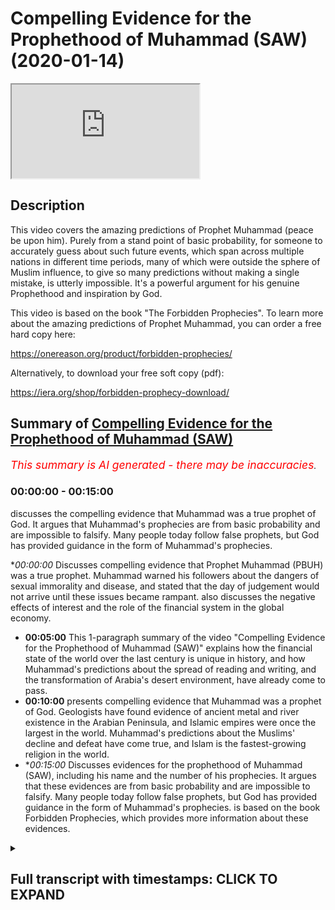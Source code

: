 # Compelling Evidence for the Prophethood of Muhammad (SAW) (2020-01-14)

<iframe loading='lazy' src='https://www.youtube.com/embed/CJlZgFBIw5Y'></iframe>

## Description

This video covers the amazing predictions of Prophet Muhammad (peace be upon him). Purely from a stand point of basic probability, for someone to accurately guess about such future events, which span across multiple nations in different time periods, many of which were outside the sphere of Muslim influence, to give so many predictions without making a single mistake, is utterly impossible. It's a powerful argument for his genuine Prophethood and inspiration by God.

This video is based on the book "The Forbidden Prophecies". To learn more about the amazing predictions of Prophet Muhammad, you can order a free hard copy here:

https://onereason.org/product/forbidden-prophecies/

Alternatively, to download your free soft copy (pdf):

https://iera.org/shop/forbidden-prophecy-download/

## Summary of [Compelling Evidence for the Prophethood of Muhammad (SAW)](https://www.youtube.com/watch?v=CJlZgFBIw5Y)


*<span style="color:red; font-size:125%">This summary is AI generated - there may be inaccuracies</span>. [](/)*

### <a onclick="modifyYTiframeseektime('0')">00:00:00</a> - <a onclick="modifyYTiframeseektime('900')">00:15:00</a>

discusses the compelling evidence that Muhammad was a true prophet of God. It argues that Muhammad's prophecies are from basic probability and are impossible to falsify. Many people today follow false prophets, but God has provided guidance in the form of Muhammad's prophecies.

**<a onclick="modifyYTiframeseektime('0')">00:00:00</a>* Discusses compelling evidence that Prophet Muhammad (PBUH) was a true prophet. Muhammad warned his followers about the dangers of sexual immorality and disease, and stated that the day of judgement would not arrive until these issues became rampant.  also discusses the negative effects of interest and the role of the financial system in the global economy.
* **<a onclick="modifyYTiframeseektime('300')">00:05:00</a>** This 1-paragraph summary of the video "Compelling Evidence for the Prophethood of Muhammad (SAW)" explains how the financial state of the world over the last century is unique in history, and how Muhammad's predictions about the spread of reading and writing, and the transformation of Arabia's desert environment, have already come to pass.
* **<a onclick="modifyYTiframeseektime('600')">00:10:00</a>** presents compelling evidence that Muhammad was a prophet of God. Geologists have found evidence of ancient metal and river existence in the Arabian Peninsula, and Islamic empires were once the largest in the world. Muhammad's predictions about the Muslims' decline and defeat have come true, and Islam is the fastest-growing religion in the world.
* **<a onclick="modifyYTiframeseektime('900')">00:15:00</a>* Discusses evidences for the prophethood of Muhammad (SAW), including his name and the number of his prophecies. It argues that these evidences are from basic probability and are impossible to falsify. Many people today follow false prophets, but God has provided guidance in the form of Muhammad's prophecies.  is based on the book Forbidden Prophecies, which provides more information about these evidences.

<details><summary><h2>Full transcript with timestamps: CLICK TO EXPAND</h2></summary>

<a onclick="modifyYTiframeseektime('12')">0:00:12</a> err veterans prophecy from millennium  
<a onclick="modifyYTiframeseektime('16')">0:00:16</a> past there were two types of Arabs city  
<a onclick="modifyYTiframeseektime('18')">0:00:18</a> dwellers and veterans veterans are  
<a onclick="modifyYTiframeseektime('21')">0:00:21</a> nomads they travel through the vast  
<a onclick="modifyYTiframeseektime('23')">0:00:23</a> deserts and are constantly on the move  
<a onclick="modifyYTiframeseektime('24')">0:00:24</a> even during the Golden Age of Islam when  
<a onclick="modifyYTiframeseektime('27')">0:00:27</a> Arabs were the richest and most learned  
<a onclick="modifyYTiframeseektime('29')">0:00:29</a> people on earth better ones remained in  
<a onclick="modifyYTiframeseektime('31')">0:00:31</a> virtually the same state that they had  
<a onclick="modifyYTiframeseektime('33')">0:00:33</a> been for thousands of years poor  
<a onclick="modifyYTiframeseektime('35')">0:00:35</a> uneducated and cut off from the rest of  
<a onclick="modifyYTiframeseektime('37')">0:00:37</a> the world yet Muhammad peace be upon him  
<a onclick="modifyYTiframeseektime('40')">0:00:40</a> foretold that these Arab Bedouin zuv his  
<a onclick="modifyYTiframeseektime('42')">0:00:42</a> region would one day compete with one  
<a onclick="modifyYTiframeseektime('44')">0:00:44</a> another in the construction of tall  
<a onclick="modifyYTiframeseektime('46')">0:00:46</a> buildings now tell me of the last hour  
<a onclick="modifyYTiframeseektime('49')">0:00:49</a> asked the man  
<a onclick="modifyYTiframeseektime('51')">0:00:51</a> the Prophet replied that you see the  
<a onclick="modifyYTiframeseektime('54')">0:00:54</a> barefoot unclothed better wins competing  
<a onclick="modifyYTiframeseektime('56')">0:00:56</a> in the construction of tall buildings  
<a onclick="modifyYTiframeseektime('58')">0:00:58</a> today we find in the Arabian Peninsula  
<a onclick="modifyYTiframeseektime('60')">0:01:00</a> the better ones who used to be  
<a onclick="modifyYTiframeseektime('62')">0:01:02</a> impoverished herders of camels and sheep  
<a onclick="modifyYTiframeseektime('64')">0:01:04</a> are now not only competing with one  
<a onclick="modifyYTiframeseektime('66')">0:01:06</a> another but also the entire world to  
<a onclick="modifyYTiframeseektime('69')">0:01:09</a> construct the world's tallest buildings  
<a onclick="modifyYTiframeseektime('71')">0:01:11</a> how did one of the poorest people on  
<a onclick="modifyYTiframeseektime('73')">0:01:13</a> earth who literally wore rags become the  
<a onclick="modifyYTiframeseektime('76')">0:01:16</a> wealthiest nations on earth one thing  
<a onclick="modifyYTiframeseektime('79')">0:01:19</a> that made this rapid change possible was  
<a onclick="modifyYTiframeseektime('81')">0:01:21</a> the discovery of oil the seemingly empty  
<a onclick="modifyYTiframeseektime('84')">0:01:24</a> deserts of the veterans had it in  
<a onclick="modifyYTiframeseektime('86')">0:01:26</a> abundance  
<a onclick="modifyYTiframeseektime('86')">0:01:26</a> they went from camels to Cadillacs in a  
<a onclick="modifyYTiframeseektime('89')">0:01:29</a> single generation the construction of  
<a onclick="modifyYTiframeseektime('92')">0:01:32</a> tall buildings among the Arab edwin's  
<a onclick="modifyYTiframeseektime('94')">0:01:34</a> has even reached Mecca Muhammad city of  
<a onclick="modifyYTiframeseektime('96')">0:01:36</a> birth the last few decades have seen a  
<a onclick="modifyYTiframeseektime('99')">0:01:39</a> massive surge in building construction  
<a onclick="modifyYTiframeseektime('100')">0:01:40</a> in Mecca the famous Mecca clock tower is  
<a onclick="modifyYTiframeseektime('104')">0:01:44</a> currently the third tallest building in  
<a onclick="modifyYTiframeseektime('106')">0:01:46</a> the world in order for such construction  
<a onclick="modifyYTiframeseektime('109')">0:01:49</a> to be possible many of mecca's ancient  
<a onclick="modifyYTiframeseektime('111')">0:01:51</a> mountains had to be demolished in order  
<a onclick="modifyYTiframeseektime('113')">0:01:53</a> to make room for the tall buildings that  
<a onclick="modifyYTiframeseektime('115')">0:01:55</a> had sprung up  
<a onclick="modifyYTiframeseektime('117')">0:01:57</a> amazingly this is also something that  
<a onclick="modifyYTiframeseektime('119')">0:01:59</a> Muhammad had foretold  
<a onclick="modifyYTiframeseektime('121')">0:02:01</a> he said the hour will not be established  
<a onclick="modifyYTiframeseektime('124')">0:02:04</a> until the mountains are moved from their  
<a onclick="modifyYTiframeseektime('127')">0:02:07</a> places this tremendous feat of  
<a onclick="modifyYTiframeseektime('129')">0:02:09</a> demolishing entire mountains has only  
<a onclick="modifyYTiframeseektime('131')">0:02:11</a> been made possible in the 20th century  
<a onclick="modifyYTiframeseektime('133')">0:02:13</a> with the advent of technology such as  
<a onclick="modifyYTiframeseektime('136')">0:02:16</a> explosives it's important to point out  
<a onclick="modifyYTiframeseektime('138')">0:02:18</a> that Muhammad himself was a simple man  
<a onclick="modifyYTiframeseektime('141')">0:02:21</a> and wanted other Muslims to maintain  
<a onclick="modifyYTiframeseektime('143')">0:02:23</a> that simplicity he did not like Muslims  
<a onclick="modifyYTiframeseektime('145')">0:02:25</a> to be extravagant so if he wanted to  
<a onclick="modifyYTiframeseektime('149')">0:02:29</a> will this prophecy to become true he  
<a onclick="modifyYTiframeseektime('152')">0:02:32</a> would have to encourage the Arabs to  
<a onclick="modifyYTiframeseektime('153')">0:02:33</a> build tall buildings yet he never did  
<a onclick="modifyYTiframeseektime('158')">0:02:38</a> the spread of sexual immorality and  
<a onclick="modifyYTiframeseektime('161')">0:02:41</a> disease Muhammad peace be upon him  
<a onclick="modifyYTiframeseektime('164')">0:02:44</a> revealed that the day of judgement would  
<a onclick="modifyYTiframeseektime('166')">0:02:46</a> not take place until sexual immorality  
<a onclick="modifyYTiframeseektime('168')">0:02:48</a> had become so prevalent and normalized  
<a onclick="modifyYTiframeseektime('170')">0:02:50</a> that it would begin to be carried out  
<a onclick="modifyYTiframeseektime('172')">0:02:52</a> even in public places  
<a onclick="modifyYTiframeseektime('174')">0:02:54</a> he said the hour will not be established  
<a onclick="modifyYTiframeseektime('177')">0:02:57</a> until people fornicate with each other  
<a onclick="modifyYTiframeseektime('179')">0:02:59</a> in the road just as donkeys fornicate  
<a onclick="modifyYTiframeseektime('182')">0:03:02</a> today we live in a world where we are  
<a onclick="modifyYTiframeseektime('184')">0:03:04</a> being constantly bombarded with explicit  
<a onclick="modifyYTiframeseektime('186')">0:03:06</a> sexual imagery be it in TV film or  
<a onclick="modifyYTiframeseektime('189')">0:03:09</a> advertising and with the advent of the  
<a onclick="modifyYTiframeseektime('191')">0:03:11</a> internet pornography has now become  
<a onclick="modifyYTiframeseektime('194')">0:03:14</a> readily available at any time in any  
<a onclick="modifyYTiframeseektime('196')">0:03:16</a> place in fact we are finding more and  
<a onclick="modifyYTiframeseektime('199')">0:03:19</a> more stories in the news of people being  
<a onclick="modifyYTiframeseektime('201')">0:03:21</a> arrested for having sex in public and an  
<a onclick="modifyYTiframeseektime('204')">0:03:24</a> interesting side note is that the  
<a onclick="modifyYTiframeseektime('205')">0:03:25</a> Prophet Muhammad peace be upon him  
<a onclick="modifyYTiframeseektime('207')">0:03:27</a> described what will be the consequences  
<a onclick="modifyYTiframeseektime('209')">0:03:29</a> of such widespread sexual immorality  
<a onclick="modifyYTiframeseektime('211')">0:03:31</a> he said never does sexual perversion  
<a onclick="modifyYTiframeseektime('214')">0:03:34</a> become widespread and publicly known in  
<a onclick="modifyYTiframeseektime('216')">0:03:36</a> certain people without them being  
<a onclick="modifyYTiframeseektime('218')">0:03:38</a> overtaken by disease that never happened  
<a onclick="modifyYTiframeseektime('220')">0:03:40</a> to their ancestors who came before them  
<a onclick="modifyYTiframeseektime('222')">0:03:42</a> the increase of sexual immorality has  
<a onclick="modifyYTiframeseektime('225')">0:03:45</a> seen the emergence of previously  
<a onclick="modifyYTiframeseektime('227')">0:03:47</a> unheard-of diseases such as AIDS just as  
<a onclick="modifyYTiframeseektime('230')">0:03:50</a> the Prophet Muhammad cat for warrant  
<a onclick="modifyYTiframeseektime('234')">0:03:54</a> a world steeped in interest Muhammad  
<a onclick="modifyYTiframeseektime('239')">0:03:59</a> peace be upon him claimed that the  
<a onclick="modifyYTiframeseektime('240')">0:04:00</a> practice of interest would one day  
<a onclick="modifyYTiframeseektime('242')">0:04:02</a> become so dominant that even those who  
<a onclick="modifyYTiframeseektime('244')">0:04:04</a> try to avoid it will still feel its  
<a onclick="modifyYTiframeseektime('246')">0:04:06</a> impact he said a time will come upon  
<a onclick="modifyYTiframeseektime('249')">0:04:09</a> mankind when they will consume interest  
<a onclick="modifyYTiframeseektime('252')">0:04:12</a> whoever does not take from it will be  
<a onclick="modifyYTiframeseektime('254')">0:04:14</a> afflicted by its dust this clearly  
<a onclick="modifyYTiframeseektime('257')">0:04:17</a> describes the state of the world's  
<a onclick="modifyYTiframeseektime('258')">0:04:18</a> economy today in the modern world it is  
<a onclick="modifyYTiframeseektime('262')">0:04:22</a> almost impossible to avoid dealing with  
<a onclick="modifyYTiframeseektime('264')">0:04:24</a> where at the very least being impacted  
<a onclick="modifyYTiframeseektime('266')">0:04:26</a> by interest just think about how many  
<a onclick="modifyYTiframeseektime('269')">0:04:29</a> people have interest-bearing bank  
<a onclick="modifyYTiframeseektime('270')">0:04:30</a> accounts and buy things using credit  
<a onclick="modifyYTiframeseektime('273')">0:04:33</a> cards even if one somehow manages to  
<a onclick="modifyYTiframeseektime('276')">0:04:36</a> avoid dealing and interest directly  
<a onclick="modifyYTiframeseektime('277')">0:04:37</a> almost every aspect of our lives is  
<a onclick="modifyYTiframeseektime('280')">0:04:40</a> impacted by it central bank's influence  
<a onclick="modifyYTiframeseektime('283')">0:04:43</a> the purchasing power of our money and  
<a onclick="modifyYTiframeseektime('285')">0:04:45</a> virtually every country in the world  
<a onclick="modifyYTiframeseektime('286')">0:04:46</a> even those considered to be wealthy are  
<a onclick="modifyYTiframeseektime('289')">0:04:49</a> drowning an interest-based debt the  
<a onclick="modifyYTiframeseektime('292')">0:04:52</a> financial system even suffered a global  
<a onclick="modifyYTiframeseektime('294')">0:04:54</a> collapse in 2008 the disaster which had  
<a onclick="modifyYTiframeseektime('297')">0:04:57</a> plunged the world into economic turmoil  
<a onclick="modifyYTiframeseektime('299')">0:04:59</a> the consequences of which will be felt  
<a onclick="modifyYTiframeseektime('301')">0:05:01</a> for generations to come  
<a onclick="modifyYTiframeseektime('303')">0:05:03</a> what makes this prediction amazing is  
<a onclick="modifyYTiframeseektime('306')">0:05:06</a> that the financial state of the world  
<a onclick="modifyYTiframeseektime('307')">0:05:07</a> over the last century is unique in  
<a onclick="modifyYTiframeseektime('309')">0:05:09</a> history at the time of Muhammad finance  
<a onclick="modifyYTiframeseektime('313')">0:05:13</a> was based on commodities with intrinsic  
<a onclick="modifyYTiframeseektime('315')">0:05:15</a> value such as gold and silver coins gold  
<a onclick="modifyYTiframeseektime('319')">0:05:19</a> and silver have been used as the most  
<a onclick="modifyYTiframeseektime('320')">0:05:20</a> common form of currency throughout  
<a onclick="modifyYTiframeseektime('322')">0:05:22</a> history the use of paper money with no  
<a onclick="modifyYTiframeseektime('325')">0:05:25</a> intrinsic value along with the massive  
<a onclick="modifyYTiframeseektime('327')">0:05:27</a> debt and interest that has resulted in  
<a onclick="modifyYTiframeseektime('329')">0:05:29</a> is a phenomenon of modern finance and  
<a onclick="modifyYTiframeseektime('332')">0:05:32</a> not something that could have been  
<a onclick="modifyYTiframeseektime('333')">0:05:33</a> easily guessed by Muhammad over 1,400  
<a onclick="modifyYTiframeseektime('336')">0:05:36</a> years ago the defeat of Rome in the  
<a onclick="modifyYTiframeseektime('340')">0:05:40</a> conquest of Persia  
<a onclick="modifyYTiframeseektime('342')">0:05:42</a> during the Battle of the trench where  
<a onclick="modifyYTiframeseektime('344')">0:05:44</a> Muhammad peace be upon him and his  
<a onclick="modifyYTiframeseektime('345')">0:05:45</a> followers were under siege by their  
<a onclick="modifyYTiframeseektime('347')">0:05:47</a> enemies being outnumbered three-to-one  
<a onclick="modifyYTiframeseektime('349')">0:05:49</a> and staring in the face of certain  
<a onclick="modifyYTiframeseektime('351')">0:05:51</a> defeat the Prophet made some bold  
<a onclick="modifyYTiframeseektime('353')">0:05:53</a> predictions he said God is most great I  
<a onclick="modifyYTiframeseektime('357')">0:05:57</a> have been given the keys of Syria by God  
<a onclick="modifyYTiframeseektime('360')">0:06:00</a> I can see it's red palaces at the moment  
<a onclick="modifyYTiframeseektime('362')">0:06:02</a> God is most great I had been given  
<a onclick="modifyYTiframeseektime('365')">0:06:05</a> Persia God is most great I have been  
<a onclick="modifyYTiframeseektime('368')">0:06:08</a> given the keys of Yemen at that moment  
<a onclick="modifyYTiframeseektime('370')">0:06:10</a> Muhammad have made the astonishing claim  
<a onclick="modifyYTiframeseektime('372')">0:06:12</a> that the Muslims will not only take the  
<a onclick="modifyYTiframeseektime('374')">0:06:14</a> lands of Yemen in Syria much of which  
<a onclick="modifyYTiframeseektime('377')">0:06:17</a> was under the occupation of the Roman  
<a onclick="modifyYTiframeseektime('379')">0:06:19</a> Empire but that they would also defeat  
<a onclick="modifyYTiframeseektime('381')">0:06:21</a> the mighty Persian Empire historically  
<a onclick="modifyYTiframeseektime('384')">0:06:24</a> Muhammad's companions saw this prophecy  
<a onclick="modifyYTiframeseektime('387')">0:06:27</a> fulfilled before their very eyes as they  
<a onclick="modifyYTiframeseektime('389')">0:06:29</a> went on to defeat the Romans in conquer  
<a onclick="modifyYTiframeseektime('391')">0:06:31</a> Persia what are the odds that the  
<a onclick="modifyYTiframeseektime('394')">0:06:34</a> Muslims who lacked economic and military  
<a onclick="modifyYTiframeseektime('396')">0:06:36</a> strength could topple the superpowers of  
<a onclick="modifyYTiframeseektime('398')">0:06:38</a> the world in such a short span of time  
<a onclick="modifyYTiframeseektime('403')">0:06:43</a> the astonishing way that the Muslims  
<a onclick="modifyYTiframeseektime('406')">0:06:46</a> defeated the superpowers captured the  
<a onclick="modifyYTiframeseektime('407')">0:06:47</a> world by surprise as historian Barnaby  
<a onclick="modifyYTiframeseektime('411')">0:06:51</a> Rogerson explains you have to remember  
<a onclick="modifyYTiframeseektime('414')">0:06:54</a> that the two great superpowers were the  
<a onclick="modifyYTiframeseektime('416')">0:06:56</a> Byzantine Empire ie the Eastern Roman  
<a onclick="modifyYTiframeseektime('418')">0:06:58</a> Empire and Sassanid Persia they were the  
<a onclick="modifyYTiframeseektime('422')">0:07:02</a> dominant superpowers if you're putting  
<a onclick="modifyYTiframeseektime('424')">0:07:04</a> it in a modern parlance it's a bit like  
<a onclick="modifyYTiframeseektime('427')">0:07:07</a> the Eskimos taking on the United States  
<a onclick="modifyYTiframeseektime('429')">0:07:09</a> of America in Russia a no rational  
<a onclick="modifyYTiframeseektime('431')">0:07:11</a> person would have ever conceived as such  
<a onclick="modifyYTiframeseektime('433')">0:07:13</a> a possibility the sentiment is echoed by  
<a onclick="modifyYTiframeseektime('436')">0:07:16</a> historians who cannot explain how Islam  
<a onclick="modifyYTiframeseektime('439')">0:07:19</a> became such a dominant force so quickly  
<a onclick="modifyYTiframeseektime('442')">0:07:22</a> professor of Byzantine studies and  
<a onclick="modifyYTiframeseektime('444')">0:07:24</a> rule-out wrote the speed with which the  
<a onclick="modifyYTiframeseektime('447')">0:07:27</a> eastern provinces of the Byzantine  
<a onclick="modifyYTiframeseektime('449')">0:07:29</a> Empire succumbed to the Arabs remains to  
<a onclick="modifyYTiframeseektime('451')">0:07:31</a> be explained by historians  
<a onclick="modifyYTiframeseektime('455')">0:07:35</a> prevalence of writing many of us take  
<a onclick="modifyYTiframeseektime('459')">0:07:39</a> for granted their ability to read and  
<a onclick="modifyYTiframeseektime('461')">0:07:41</a> write in the abundance of books that are  
<a onclick="modifyYTiframeseektime('463')">0:07:43</a> available in the modern age however for  
<a onclick="modifyYTiframeseektime('466')">0:07:46</a> the people of the past illiteracy was  
<a onclick="modifyYTiframeseektime('468')">0:07:48</a> the norm and books were very scarce  
<a onclick="modifyYTiframeseektime('471')">0:07:51</a> Muhammad peace be upon him was born into  
<a onclick="modifyYTiframeseektime('473')">0:07:53</a> a society in which very few people could  
<a onclick="modifyYTiframeseektime('476')">0:07:56</a> read or write it is estimated that the  
<a onclick="modifyYTiframeseektime('478')">0:07:58</a> number of people who were literate in  
<a onclick="modifyYTiframeseektime('480')">0:08:00</a> his locality of Western Saudi Arabia did  
<a onclick="modifyYTiframeseektime('482')">0:08:02</a> not exceed 17 Muhammad himself could not  
<a onclick="modifyYTiframeseektime('487')">0:08:07</a> read or write against this backdrop the  
<a onclick="modifyYTiframeseektime('490')">0:08:10</a> Prophet Muhammad made the prediction  
<a onclick="modifyYTiframeseektime('492')">0:08:12</a> that rightie will one day become  
<a onclick="modifyYTiframeseektime('494')">0:08:14</a> widespread among mankind he said ahead  
<a onclick="modifyYTiframeseektime('499')">0:08:19</a> of the hour the pen will prevail the  
<a onclick="modifyYTiframeseektime('502')">0:08:22</a> Arabic word use for pen here is sanam  
<a onclick="modifyYTiframeseektime('504')">0:08:24</a> which also carries the wider meaning of  
<a onclick="modifyYTiframeseektime('506')">0:08:26</a> writing this perfectly describes our  
<a onclick="modifyYTiframeseektime('509')">0:08:29</a> world today in which it is the norm for  
<a onclick="modifyYTiframeseektime('511')">0:08:31</a> people to read and write and there is an  
<a onclick="modifyYTiframeseektime('513')">0:08:33</a> abundance of books newspapers and  
<a onclick="modifyYTiframeseektime('515')">0:08:35</a> magazines this has only been made  
<a onclick="modifyYTiframeseektime('518')">0:08:38</a> possible thanks to 15th century  
<a onclick="modifyYTiframeseektime('519')">0:08:39</a> technological advances such as printing  
<a onclick="modifyYTiframeseektime('522')">0:08:42</a> that took place over 800 years after  
<a onclick="modifyYTiframeseektime('524')">0:08:44</a> Muhammad's prophesy and with the advent  
<a onclick="modifyYTiframeseektime('527')">0:08:47</a> of the internet writing is spreading  
<a onclick="modifyYTiframeseektime('529')">0:08:49</a> even more anybody with a computer or  
<a onclick="modifyYTiframeseektime('532')">0:08:52</a> smartphone now has access to millions of  
<a onclick="modifyYTiframeseektime('534')">0:08:54</a> books with just the click of a finger  
<a onclick="modifyYTiframeseektime('536')">0:08:56</a> it's quite powerful that Muhammad who  
<a onclick="modifyYTiframeseektime('539')">0:08:59</a> could neither read nor write  
<a onclick="modifyYTiframeseektime('540')">0:09:00</a> prophecies the spread of reading and  
<a onclick="modifyYTiframeseektime('542')">0:09:02</a> writing the greening of Arabia's deserts  
<a onclick="modifyYTiframeseektime('548')">0:09:08</a> the Prophet Muhammad peace be upon him  
<a onclick="modifyYTiframeseektime('550')">0:09:10</a> made a bold prediction about the future  
<a onclick="modifyYTiframeseektime('552')">0:09:12</a> state of Arabia he said the hour will  
<a onclick="modifyYTiframeseektime('556')">0:09:16</a> not begin until the land of the Arabs  
<a onclick="modifyYTiframeseektime('558')">0:09:18</a> once again become meadows and rivers  
<a onclick="modifyYTiframeseektime('560')">0:09:20</a> this narration anticipated the greening  
<a onclick="modifyYTiframeseektime('563')">0:09:23</a> of Arabia's extensive dry desert  
<a onclick="modifyYTiframeseektime('565')">0:09:25</a> environment as recently as 1986 there  
<a onclick="modifyYTiframeseektime('568')">0:09:28</a> was little to no farming in the region  
<a onclick="modifyYTiframeseektime('570')">0:09:30</a> however over the last thirty years these  
<a onclick="modifyYTiframeseektime('573')">0:09:33</a> deserts have been transformed to grow  
<a onclick="modifyYTiframeseektime('575')">0:09:35</a> grain  
<a onclick="modifyYTiframeseektime('575')">0:09:35</a> fruits and vegetables thanks to  
<a onclick="modifyYTiframeseektime('578')">0:09:38</a> techniques such as center pivot  
<a onclick="modifyYTiframeseektime('579')">0:09:39</a> irrigation this is a process that pumps  
<a onclick="modifyYTiframeseektime('582')">0:09:42</a> water to the surface from deep  
<a onclick="modifyYTiframeseektime('584')">0:09:44</a> underground reserves some of which date  
<a onclick="modifyYTiframeseektime('586')">0:09:46</a> back to the last ice age 20,000 years  
<a onclick="modifyYTiframeseektime('588')">0:09:48</a> ago now put yourself in the position of  
<a onclick="modifyYTiframeseektime('592')">0:09:52</a> a person living in seventh century  
<a onclick="modifyYTiframeseektime('594')">0:09:54</a> Arabia this region hosts some of the  
<a onclick="modifyYTiframeseektime('596')">0:09:56</a> most extensive sand and gravel deserts  
<a onclick="modifyYTiframeseektime('599')">0:09:59</a> in the world with very little rainfall  
<a onclick="modifyYTiframeseektime('601')">0:10:01</a> could anyone inhabiting such a harsh  
<a onclick="modifyYTiframeseektime('604')">0:10:04</a> environment have irrationally conceived  
<a onclick="modifyYTiframeseektime('606')">0:10:06</a> the possibility that one day there would  
<a onclick="modifyYTiframeseektime('608')">0:10:08</a> be a plentiful supply of water and  
<a onclick="modifyYTiframeseektime('609')">0:10:09</a> abundant crops this prophecy also makes  
<a onclick="modifyYTiframeseektime('615')">0:10:15</a> a claim about the ancient past note the  
<a onclick="modifyYTiframeseektime('619')">0:10:19</a> words of Muhammad the lands of the Arabs  
<a onclick="modifyYTiframeseektime('621')">0:10:21</a> once again become meadows and rivers by  
<a onclick="modifyYTiframeseektime('625')">0:10:25</a> saying once again he is implying that at  
<a onclick="modifyYTiframeseektime('627')">0:10:27</a> one stage in their history the deserts  
<a onclick="modifyYTiframeseektime('629')">0:10:29</a> were lush with vegetation in life and  
<a onclick="modifyYTiframeseektime('632')">0:10:32</a> that they will be returning to this  
<a onclick="modifyYTiframeseektime('633')">0:10:33</a> former state geologists now know that  
<a onclick="modifyYTiframeseektime('637')">0:10:37</a> the Arabian Peninsula was indeed once  
<a onclick="modifyYTiframeseektime('639')">0:10:39</a> filled with metals and rivers in ancient  
<a onclick="modifyYTiframeseektime('641')">0:10:41</a> times modern archaeological discoveries  
<a onclick="modifyYTiframeseektime('644')">0:10:44</a> have been covered a number of fossils  
<a onclick="modifyYTiframeseektime('646')">0:10:46</a> and conclude that once upon a time  
<a onclick="modifyYTiframeseektime('648')">0:10:48</a> Arabian Peninsula's much greener and  
<a onclick="modifyYTiframeseektime('650')">0:10:50</a> wetter just as Muhammad had revealed  
<a onclick="modifyYTiframeseektime('655')">0:10:55</a> the rapid spread of Islam and the  
<a onclick="modifyYTiframeseektime('658')">0:10:58</a> decline of the Muslims Muhammad peace be  
<a onclick="modifyYTiframeseektime('661')">0:11:01</a> upon him predicted that the Islamic  
<a onclick="modifyYTiframeseektime('663')">0:11:03</a> civilization would reach both east and  
<a onclick="modifyYTiframeseektime('665')">0:11:05</a> west  
<a onclick="modifyYTiframeseektime('666')">0:11:06</a> he said God folded the earth for me and  
<a onclick="modifyYTiframeseektime('669')">0:11:09</a> I saw its East and West and the Dominion  
<a onclick="modifyYTiframeseektime('672')">0:11:12</a> of my nation will reach as far as the  
<a onclick="modifyYTiframeseektime('674')">0:11:14</a> earth was folded for me history bears  
<a onclick="modifyYTiframeseektime('677')">0:11:17</a> witness to the fact that Islam spread  
<a onclick="modifyYTiframeseektime('678')">0:11:18</a> rapidly both east and west  
<a onclick="modifyYTiframeseektime('681')">0:11:21</a> just as Muhammad boldly had foretold at  
<a onclick="modifyYTiframeseektime('684')">0:11:24</a> the time this was a geographic expansion  
<a onclick="modifyYTiframeseektime('687')">0:11:27</a> the likes of which the world had never  
<a onclick="modifyYTiframeseektime('688')">0:11:28</a> witnessed the Islamic empire was the  
<a onclick="modifyYTiframeseektime('691')">0:11:31</a> largest the world had ever seen  
<a onclick="modifyYTiframeseektime('692')">0:11:32</a> the Prophet Muhammad not only informed  
<a onclick="modifyYTiframeseektime('695')">0:11:35</a> us about the spectacular rise of the  
<a onclick="modifyYTiframeseektime('697')">0:11:37</a> Muslims he also foretold their decline  
<a onclick="modifyYTiframeseektime('699')">0:11:39</a> he said the nations will call each other  
<a onclick="modifyYTiframeseektime('703')">0:11:43</a> and set upon you just as dinars set upon  
<a onclick="modifyYTiframeseektime('705')">0:11:45</a> food someone then asked will it be  
<a onclick="modifyYTiframeseektime('708')">0:11:48</a> because of our small number that day the  
<a onclick="modifyYTiframeseektime('710')">0:11:50</a> Prophet Muhammad replied rather on that  
<a onclick="modifyYTiframeseektime('713')">0:11:53</a> day will be many but you will be like  
<a onclick="modifyYTiframeseektime('715')">0:11:55</a> foam like the foam on the river here we  
<a onclick="modifyYTiframeseektime('718')">0:11:58</a> can see that Muhammad prophesized the  
<a onclick="modifyYTiframeseektime('720')">0:12:00</a> dire circumstances in which the Muslims  
<a onclick="modifyYTiframeseektime('722')">0:12:02</a> would find themselves  
<a onclick="modifyYTiframeseektime('723')">0:12:03</a> he explained that a day would come in  
<a onclick="modifyYTiframeseektime('726')">0:12:06</a> which the Muslims would be large a  
<a onclick="modifyYTiframeseektime('727')">0:12:07</a> number but in such a state of weakness  
<a onclick="modifyYTiframeseektime('729')">0:12:09</a> that other nations would invite one  
<a onclick="modifyYTiframeseektime('731')">0:12:11</a> another to set upon them the analogy of  
<a onclick="modifyYTiframeseektime('734')">0:12:14</a> Muslims being eaten as a meal was given  
<a onclick="modifyYTiframeseektime('736')">0:12:16</a> which emphasizes just how helpless they  
<a onclick="modifyYTiframeseektime('738')">0:12:18</a> would become this prediction accurately  
<a onclick="modifyYTiframeseektime('742')">0:12:22</a> describes the radical turn of events  
<a onclick="modifyYTiframeseektime('744')">0:12:24</a> that took place in the Muslim world in  
<a onclick="modifyYTiframeseektime('746')">0:12:26</a> the 19th and 20th century prior to this  
<a onclick="modifyYTiframeseektime('749')">0:12:29</a> the Muslim lands had grown to become  
<a onclick="modifyYTiframeseektime('751')">0:12:31</a> some of the most powerful in the world  
<a onclick="modifyYTiframeseektime('753')">0:12:33</a> from the time of the death of Muhammad  
<a onclick="modifyYTiframeseektime('755')">0:12:35</a> into the 19th century the Muslims were  
<a onclick="modifyYTiframeseektime('758')">0:12:38</a> economically politically militarily and  
<a onclick="modifyYTiframeseektime('760')">0:12:40</a> technologically far ahead of most of the  
<a onclick="modifyYTiframeseektime('762')">0:12:42</a> world  
<a onclick="modifyYTiframeseektime('764')">0:12:44</a> the unthinkable happened nearly all the  
<a onclick="modifyYTiframeseektime('767')">0:12:47</a> Muslim world was occupied colonized and  
<a onclick="modifyYTiframeseektime('770')">0:12:50</a> militarily defeated by non-muslim  
<a onclick="modifyYTiframeseektime('772')">0:12:52</a> Nations  
<a onclick="modifyYTiframeseektime('773')">0:12:53</a> Russia had annexed the caucus France  
<a onclick="modifyYTiframeseektime('776')">0:12:56</a> controlled Algeria Morocco and Tunisia  
<a onclick="modifyYTiframeseektime('778')">0:12:58</a> Great Britain occupied Egypt Syria Iraq  
<a onclick="modifyYTiframeseektime('782')">0:13:02</a> Palestine in India and the Dutch  
<a onclick="modifyYTiframeseektime('785')">0:13:05</a> controlled Malaysia and Indonesia of the  
<a onclick="modifyYTiframeseektime('789')">0:13:09</a> 50 Muslim countries that exist today  
<a onclick="modifyYTiframeseektime('791')">0:13:11</a> only a few survived occupation and the  
<a onclick="modifyYTiframeseektime('794')">0:13:14</a> ones that did were still subject to  
<a onclick="modifyYTiframeseektime('795')">0:13:15</a> colonial masters all of this is just as  
<a onclick="modifyYTiframeseektime('799')">0:13:19</a> the Prophet Mohammed had predicted at  
<a onclick="modifyYTiframeseektime('801')">0:13:21</a> the time there was an estimated 200  
<a onclick="modifyYTiframeseektime('804')">0:13:24</a> million Muslims representing 12.5  
<a onclick="modifyYTiframeseektime('806')">0:13:26</a> percent of the world's population but  
<a onclick="modifyYTiframeseektime('809')">0:13:29</a> their considerable numbers could do  
<a onclick="modifyYTiframeseektime('811')">0:13:31</a> nothing to prevent the defeat by their  
<a onclick="modifyYTiframeseektime('813')">0:13:33</a> rivals they were weak like the foam on a  
<a onclick="modifyYTiframeseektime('815')">0:13:35</a> river again just as Muhammad as foretold  
<a onclick="modifyYTiframeseektime('818')">0:13:38</a> if we reflect on this prediction it is  
<a onclick="modifyYTiframeseektime('822')">0:13:42</a> quite counterintuitive if this  
<a onclick="modifyYTiframeseektime('824')">0:13:44</a> prediction was guesswork then it would  
<a onclick="modifyYTiframeseektime('826')">0:13:46</a> have made more sense to state that the  
<a onclick="modifyYTiframeseektime('827')">0:13:47</a> Muslims would be diminished in number  
<a onclick="modifyYTiframeseektime('829')">0:13:49</a> and that would be the cause of their  
<a onclick="modifyYTiframeseektime('831')">0:13:51</a> weakness yet Muhammad predicted the  
<a onclick="modifyYTiframeseektime('833')">0:13:53</a> exact opposite a paradoxical situation  
<a onclick="modifyYTiframeseektime('836')">0:13:56</a> of the Muslims being vast a number but  
<a onclick="modifyYTiframeseektime('839')">0:13:59</a> very weak and it came true historically  
<a onclick="modifyYTiframeseektime('843')">0:14:03</a> speaking when religions lose their  
<a onclick="modifyYTiframeseektime('845')">0:14:05</a> influence on the world stage in such a  
<a onclick="modifyYTiframeseektime('847')">0:14:07</a> way it is usually followed by a  
<a onclick="modifyYTiframeseektime('849')">0:14:09</a> stagnation or decline in the number of  
<a onclick="modifyYTiframeseektime('851')">0:14:11</a> their followers yet Muhammad foretold  
<a onclick="modifyYTiframeseektime('853')">0:14:13</a> the exact opposite with regards to the  
<a onclick="modifyYTiframeseektime('855')">0:14:15</a> religion of Islam he said that it would  
<a onclick="modifyYTiframeseektime('858')">0:14:18</a> continue to grow in terms of the number  
<a onclick="modifyYTiframeseektime('860')">0:14:20</a> of followers to the extent that it would  
<a onclick="modifyYTiframeseektime('862')">0:14:22</a> eventually enter every household he said  
<a onclick="modifyYTiframeseektime('865')">0:14:25</a> this matter will certainly reach every  
<a onclick="modifyYTiframeseektime('867')">0:14:27</a> place touched by night and day God will  
<a onclick="modifyYTiframeseektime('870')">0:14:30</a> not leave a house or residence except  
<a onclick="modifyYTiframeseektime('872')">0:14:32</a> that God will cause this religion to  
<a onclick="modifyYTiframeseektime('874')">0:14:34</a> enter it today we are witnessing this  
<a onclick="modifyYTiframeseektime('877')">0:14:37</a> prophecy unfold before our very eyes  
<a onclick="modifyYTiframeseektime('879')">0:14:39</a> oh um is currently the fastest growing  
<a onclick="modifyYTiframeseektime('882')">0:14:42</a> religion in the world with nearly 1 in 4  
<a onclick="modifyYTiframeseektime('884')">0:14:44</a> people on earth being a Muslim and is  
<a onclick="modifyYTiframeseektime('887')">0:14:47</a> forecasted to be the world's largest  
<a onclick="modifyYTiframeseektime('889')">0:14:49</a> religion by the Year 2070 this is  
<a onclick="modifyYTiframeseektime('892')">0:14:52</a> despite Islam being constantly attacked  
<a onclick="modifyYTiframeseektime('894')">0:14:54</a> by the media  
<a onclick="modifyYTiframeseektime('895')">0:14:55</a> the colonisation of Muslim lands and the  
<a onclick="modifyYTiframeseektime('898')">0:14:58</a> many Wars that had been waged in the  
<a onclick="modifyYTiframeseektime('899')">0:14:59</a> Muslim world  
<a onclick="modifyYTiframeseektime('907')">0:15:07</a> even the name Mohammed has prophetic  
<a onclick="modifyYTiframeseektime('910')">0:15:10</a> implications it's an Arabic word that  
<a onclick="modifyYTiframeseektime('912')">0:15:12</a> means the praised one the Quran states  
<a onclick="modifyYTiframeseektime('915')">0:15:15</a> how Muhammad's remembrance will be  
<a onclick="modifyYTiframeseektime('917')">0:15:17</a> raised we elevated your mention for you  
<a onclick="modifyYTiframeseektime('920')">0:15:20</a> since this verse was revealed over 1400  
<a onclick="modifyYTiframeseektime('923')">0:15:23</a> years ago the Prophet Muhammad peace be  
<a onclick="modifyYTiframeseektime('925')">0:15:25</a> upon him has been the most praised  
<a onclick="modifyYTiframeseektime('927')">0:15:27</a> person in history today not a second  
<a onclick="modifyYTiframeseektime('931')">0:15:31</a> goes by without a minaret somewhere in  
<a onclick="modifyYTiframeseektime('933')">0:15:33</a> the world publicly proclaiming the time  
<a onclick="modifyYTiframeseektime('936')">0:15:36</a> for prayer insane  
<a onclick="modifyYTiframeseektime('938')">0:15:38</a> [Music]  
<a onclick="modifyYTiframeseektime('947')">0:15:47</a> I bear witness that Muhammad is the  
<a onclick="modifyYTiframeseektime('949')">0:15:49</a> Messenger of God  
<a onclick="modifyYTiframeseektime('952')">0:15:52</a> [Music]  
<a onclick="modifyYTiframeseektime('955')">0:15:55</a> Oh  
<a onclick="modifyYTiframeseektime('969')">0:16:09</a> [Music]  
<a onclick="modifyYTiframeseektime('970')">0:16:10</a> moreover the name Muhammad is  
<a onclick="modifyYTiframeseektime('973')">0:16:13</a> consistently the most popular name given  
<a onclick="modifyYTiframeseektime('975')">0:16:15</a> to newborns across the globe this is  
<a onclick="modifyYTiframeseektime('978')">0:16:18</a> despite the fact that Muhammad never  
<a onclick="modifyYTiframeseektime('980')">0:16:20</a> encouraged Muslims to adopt his name in  
<a onclick="modifyYTiframeseektime('982')">0:16:22</a> fact he said that the best names are  
<a onclick="modifyYTiframeseektime('984')">0:16:24</a> Abdullah and Abdul Rahman  
<a onclick="modifyYTiframeseektime('991')">0:16:31</a> now we've analyzed the number of the  
<a onclick="modifyYTiframeseektime('993')">0:16:33</a> prophet muhammad's prophecies which were  
<a onclick="modifyYTiframeseektime('995')">0:16:35</a> made over 1400 years ago and have seen  
<a onclick="modifyYTiframeseektime('998')">0:16:38</a> how he has accurately foretold many  
<a onclick="modifyYTiframeseektime('1000')">0:16:40</a> things  
<a onclick="modifyYTiframeseektime('1000')">0:16:40</a> purely from the standpoint of basic  
<a onclick="modifyYTiframeseektime('1002')">0:16:42</a> probability for someone to accurately  
<a onclick="modifyYTiframeseektime('1004')">0:16:44</a> guess about such future events which  
<a onclick="modifyYTiframeseektime('1007')">0:16:47</a> spanned across multiple nations in  
<a onclick="modifyYTiframeseektime('1009')">0:16:49</a> different time periods many of which  
<a onclick="modifyYTiframeseektime('1010')">0:16:50</a> were outside the sphere of Muslim  
<a onclick="modifyYTiframeseektime('1012')">0:16:52</a> influence to give so many predictions  
<a onclick="modifyYTiframeseektime('1014')">0:16:54</a> without making a single mistake is  
<a onclick="modifyYTiframeseektime('1016')">0:16:56</a> utterly impossible today millions of  
<a onclick="modifyYTiframeseektime('1019')">0:16:59</a> people believe in false prophets and  
<a onclick="modifyYTiframeseektime('1021')">0:17:01</a> follow false systems for guidance in  
<a onclick="modifyYTiframeseektime('1023')">0:17:03</a> life as human beings balloon to follow  
<a onclick="modifyYTiframeseektime('1026')">0:17:06</a> false prophets and mate systems and  
<a onclick="modifyYTiframeseektime('1028')">0:17:08</a> baseless superstitions but why don't we  
<a onclick="modifyYTiframeseektime('1031')">0:17:11</a> accept the real guidance when it comes  
<a onclick="modifyYTiframeseektime('1032')">0:17:12</a> from God God empowered the Prophet  
<a onclick="modifyYTiframeseektime('1035')">0:17:15</a> Mohammed with accurate prophecies as a  
<a onclick="modifyYTiframeseektime('1038')">0:17:18</a> way for us to distinguish the true  
<a onclick="modifyYTiframeseektime('1039')">0:17:19</a> prophets from the false truth has now  
<a onclick="modifyYTiframeseektime('1043')">0:17:23</a> arrived in falsehood perished for  
<a onclick="modifyYTiframeseektime('1045')">0:17:25</a> falsehood is by its nature bound to  
<a onclick="modifyYTiframeseektime('1048')">0:17:28</a> perish this video is based on the book  
<a onclick="modifyYTiframeseektime('1053')">0:17:33</a> the forbidden prophecies to learn more  
<a onclick="modifyYTiframeseektime('1056')">0:17:36</a> about the evidences for Muhammad's  
<a onclick="modifyYTiframeseektime('1058')">0:17:38</a> prophethood please download your FREE  
<a onclick="modifyYTiframeseektime('1060')">0:17:40</a> copy of the book at the link below  
</details>